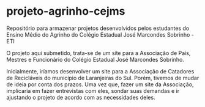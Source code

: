# projeto-agrinho-cejms
Repositório para armazenar projetos desenvolvidos pelos estudantes do Ensino Médio do Agrinho do Colégio Estadual José Marcondes Sobrinho - ETI

O projeto aqui submetido, trata-se de um site para a Associação de Pais, Mestres e Funcionário do Colégio Estadual José Marcondes Sobrinho. 

Inicialmente, iríamos desenvolver um site para a Associação de Catadores de Recicláveis do município de Laranjeiras do Sul. Porém, tivemos de mudar de ideia por conta dos prazos. Uma vez que, fazer um site da Associação, implicaria em fazer entrevistas com eles, sondar suas demandas e ir ajustando o projeto de acordo com as necessidades deles.

